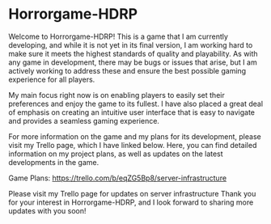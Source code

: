 # Horrorgame-HDRP
Welcome to Horrorgame-HDRP! This is a game that I am currently developing, and while it is not yet in its final version, I am working hard to make sure it meets the highest standards of quality and playability. As with any game in development, there may be bugs or issues that arise, but I am actively working to address these and ensure the best possible gaming experience for all players.

My main focus right now is on enabling players to easily set their preferences and enjoy the game to its fullest. I have also placed a great deal of emphasis on creating an intuitive user interface that is easy to navigate and provides a seamless gaming experience.

For more information on the game and my plans for its development, please visit my Trello page, which I have linked below. Here, you can find detailed information on my project plans, as well as updates on the latest developments in the game.

Game Plans:
https://trello.com/b/eqZG5Bp8/server-infrastructure

Please visit my Trello page for updates on server infrastructure
Thank you for your interest in Horrorgame-HDRP, and I look forward to sharing more updates with you soon!
